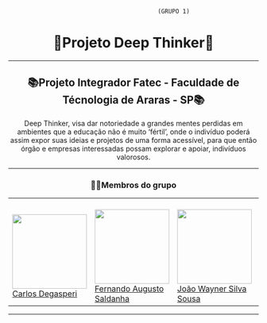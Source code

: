                                              (GRUPO 1)

<h1 align=center> 🐙Projeto Deep Thinker🐙 </h1>
<hr>
<h2 align=center>📚Projeto Integrador Fatec - Faculdade de Técnologia de Araras - SP📚 </h2>
<p align=center>
Deep Thinker, visa dar notoriedade a grandes mentes perdidas em ambientes que a educação não é muito ‘fértil’, onde o indivíduo poderá assim expor suas ideias e projetos de uma forma acessível, para que então órgão e empresas interessadas possam explorar e apoiar, indivíduos valorosos. </p>
<hr>
<h3 align=center>👨‍🎓Membros do grupo</h3>

  <table align=center>
  <tr>
    <td>
    <br>
<img src="https://user-images.githubusercontent.com/45121771/205767040-bc4ea54a-1d07-4928-bf71-11b1d96766b3.png" width=150px height=150px> <br>
<a href="http://github.com/CarlosDegasperi">Carlos Degasperi </a>
</td>
<td>
 <br>
<img src="https://user-images.githubusercontent.com/45121771/205771315-2b48ad7e-6e66-424e-8b4b-93bd15ba588f.png" width=150px height=150px> <br>
<a href="https://github.com/wFernand0">Fernando Augusto Saldanha</a>
</td>
    <td>
 <br>
<img src="https://user-images.githubusercontent.com/45121771/205768068-edb5d379-51f7-416c-946c-f16f213a322b.png" width=150px height=150px>  <br>
  <a href="https://github.com/uWayner">João Wayner Silva Sousa</a>
</td>
    <td>
<br>
  <img src="https://user-images.githubusercontent.com/45121771/205768268-bec8b312-14f9-4ba8-8b3d-68cce302e74c.png" width=150px height=150px> <br>
  <a href="https://github.com/LucasTheodoroSilva">Lucas Theodoro</a> 
</td>
    <td>
<br>
<img src="https://user-images.githubusercontent.com/45121771/205764135-b1e655f6-12ae-493f-8d41-d6dac8d9f819.png" width=150px height=150px> <br>
<a href="http://github.com/mastruz7">Matheus da Costa Rodrigues</a> 
</td>
    <td>
<img src="https://user-images.githubusercontent.com/45121771/205769269-e80a27c8-c834-4c0e-8021-de9c58275577.png" width=150px height=150px> <br>
  <a href="https://github.com/vininigra"> Vinicius Nigra </a> <br>
  </td>
  </tr>
</table>
<hr>
